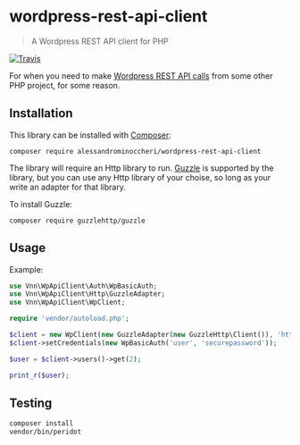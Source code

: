 # wordpress-rest-api-client

> A Wordpress REST API client for PHP

[![Travis](https://img.shields.io/travis/varsitynewsnetwork/wordpress-rest-api-client.svg?maxAge=2592000?style=flat-square)](https://travis-ci.org/varsitynewsnetwork/wordpress-rest-api-client)

For when you need to make [Wordpress REST API calls](http://v2.wp-api.org/) from
some other PHP project, for some reason.

## Installation

This library can be installed with [Composer](https://getcomposer.org):

```text
composer require alessandrominoccheri/wordpress-rest-api-client
```

The library will require an Http library to run. [Guzzle](http://guzzlephp.org) is 
supported by the library, but you can use any Http library of your choise, so long
as your write an adapter for that library.

To install Guzzle:

```text
composer require guzzlehttp/guzzle
```

## Usage

Example:

```php
use Vnn\WpApiClient\Auth\WpBasicAuth;
use Vnn\WpApiClient\Http\GuzzleAdapter;
use Vnn\WpApiClient\WpClient;

require 'vendor/autoload.php';

$client = new WpClient(new GuzzleAdapter(new GuzzleHttp\Client()), 'http://yourwordpress.com');
$client->setCredentials(new WpBasicAuth('user', 'securepassword'));

$user = $client->users()->get(2);

print_r($user);
```

## Testing
```bash
composer install
vendor/bin/peridot
```
